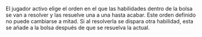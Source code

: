 El jugador activo elige el orden en el que las habilidades dentro de la bolsa se van a resolver y las resuelve una a una hasta acabar. Este orden definido no puede cambiarse a mitad. Si al resolverla se dispara otra habilidad, esta se añade a la bolsa después de que se resuelva la actual.